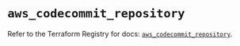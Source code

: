 # `aws_codecommit_repository`

Refer to the Terraform Registry for docs: [`aws_codecommit_repository`](https://registry.terraform.io/providers/hashicorp/aws/6.11.0/docs/resources/codecommit_repository).

